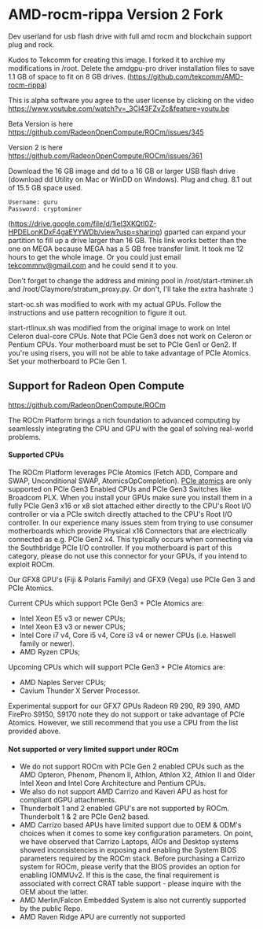 # AMD-rocm-rippa Version 2 Fork
Dev userland for usb flash drive with full amd rocm and blockchain support plug and rock.

Kudos to Tekcomm for creating this image. I forked it to archive my modifications in /root.
Delete the amdgpu-pro driver installation files to save 1.1 GB of space to fit on 8 GB drives.
(https://github.com/tekcomm/AMD-rocm-rippa)

This is alpha software you agree to the user license by clicking on the video
https://www.youtube.com/watch?v=_3Cl43FZvZc&feature=youtu.be

Beta Version is here
https://github.com/RadeonOpenCompute/ROCm/issues/345

Version 2 is here
https://github.com/RadeonOpenCompute/ROCm/issues/361

Download the 16 GB image and dd to a 16 GB or larger USB flash drive (download dd Utility on Mac or WinDD on Windows). Plug and chug. 8.1 out of 15.5 GB space used.
```
Username: guru
Password: cryptominer
```
(https://drive.google.com/file/d/1iel3XKQtI0Z-HPDELonKDxF4gaEYYWDb/view?usp=sharing)
gparted can expand your partition to fill up a drive larger than 16 GB.
This link works better than the one on MEGA because MEGA has a 5 GB free transfer limit. It took me 12 hours to get the whole image.
Or you could just email tekcommnv@gmail.com and he could send it to you.

Don't forget to change the address and mining pool in /root/start-rtminer.sh and /root/Claymore/stratum_proxy.py. Or don't, I'll take the extra hashrate :)

start-oc.sh was modified to work with my actual GPUs. Follow the instructions and use pattern recognition to figure it out.

start-rtlinux.sh was modified from the original image to work on Intel Celeron dual-core CPUs.
Note that PCIe Gen3 does not work on Celeron or Pentium CPUs. Your motherboard must be set to PCIe Gen1 or Gen2.
If you're using risers, you will not be able to take advantage of PCIe Atomics. Set your motherboard to PCIe Gen 1.

## Support for Radeon Open Compute
https://github.com/RadeonOpenCompute/ROCm

The ROCm Platform brings a rich foundation to advanced computing by seamlessly
 integrating the CPU and GPU with the goal of solving real-world problems.

#### Supported CPUs
The ROCm Platform leverages PCIe Atomics (Fetch ADD, Compare and SWAP, 
Unconditional SWAP, AtomicsOpCompletion).
[PCIe atomics](https://github.com/RadeonOpenCompute/RadeonOpenCompute.github.io/blob/master/ROCmPCIeFeatures.md)
are only supported on PCIe Gen3 Enabled CPUs and PCIe Gen3 Switches like
Broadcom PLX. When you install your GPUs make sure you install them in a fully
PCIe Gen3 x16 or x8 slot attached either directly to the CPU's Root I/O 
controller or via a PCIe switch directly attached to the CPU's Root I/O 
controller. In our experience many issues stem from trying to use consumer 
motherboards which provide Physical x16 Connectors that are electrically 
connected as e.g. PCIe Gen2 x4. This typically occurs when connecting via the 
Southbridge PCIe I/O controller. If you motherboard is part of this category,
please do not use this connector for your GPUs, if you intend to exploit ROCm.


Our GFX8 GPU's (Fiji & Polaris Family) and GFX9 (Vega)  use PCIe Gen 3 and PCIe Atomics. 

Current CPUs which support PCIe Gen3 + PCIe Atomics are: 
  * Intel Xeon E5 v3 or newer CPUs; 
  * Intel Xeon E3 v3 or newer CPUs; 
  * Intel Core i7 v4, Core i5 v4, Core i3 v4 or newer CPUs (i.e. Haswell family or newer).
  * AMD Ryzen CPUs;
  
Upcoming CPUs which will support PCIe Gen3 + PCIe Atomics are:
  * AMD Naples Server CPUs; 
  * Cavium Thunder X Server Processor. 

Experimental support for our GFX7 GPUs Radeon R9 290, R9 390, AMD FirePro S9150, S9170 note they do not support or
take advantage of PCIe Atomics. However, we still recommend that you use a CPU
from the list provided above. 

#### Not supported or very limited support under ROCm 
* We do not support ROCm with PCIe Gen 2 enabled CPUs such as the AMD Opteron,
Phenom, Phenom II, Athlon, Athlon X2, Athlon II and Older Intel Xeon and Intel
Core Architecture and Pentium CPUs.  
* We also do not support AMD Carrizo and Kaveri APU as host for compliant dGPU
 attachments.
* Thunderbolt 1 and 2 enabled GPU's are not supported by ROCm. Thunderbolt 1 & 2
are PCIe Gen2 based.
* AMD Carrizo based APUs have limited support due to OEM & ODM's choices when it
comes to some key configuration parameters. On point, we have observed that
Carrizo Laptops, AIOs and Desktop systems showed inconsistencies in exposing and
enabling the System BIOS parameters required by the ROCm stack. Before
purchasing a Carrizo system for ROCm, please verify that the BIOS provides an
option for enabling IOMMUv2. If this is the case, the final requirement is
associated with correct CRAT table support - please inquire with the OEM about 
the latter.
* AMD Merlin/Falcon Embedded System is also not currently supported by the public Repo. 
* AMD Raven Ridge APU are currently not supported 
